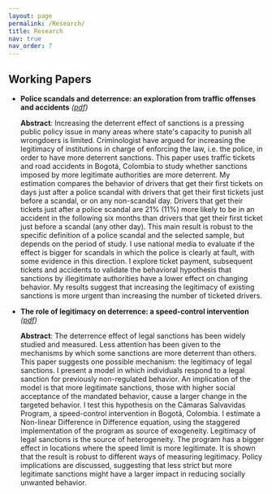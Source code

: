```yaml
---
layout: page
permalink: /Research/
title: Research
nav: true
nav_order: 7
---
```



## Working Papers


* **Police scandals and deterrence: an exploration from traffic offenses and accidents** *([pdf](/assets/Scandals.pdf))*
	
	**Abstract**:
	Increasing the deterrent effect of sanctions is a pressing public policy issue in many areas where state's capacity to punish all wrongdoers is limited. Criminologist have argued for increasing the legitimacy of institutions in charge of enforcing the law, i.e. the police, in order to have more deterrent sanctions. This paper uses traffic tickets and road accidents in Bogotá, Colombia to study whether sanctions imposed by more legitimate authorities are more deterrent. My estimation compares the behavior of drivers that get their first tickets on days just after a police scandal with drivers that get their first tickets just before a scandal, or on any non-scandal day. Drivers that get their tickets just after a police scandal are 21% (11%) more likely to be in an accident in the following six months than drivers that get their first ticket just before a scandal (any other day). This main result is robust to the specific definition of a police scandal and the selected sample, but depends on the period of study. I use national media to evaluate if the effect is bigger for scandals in which the police is clearly at fault, with some evidence in this direction. I explore ticket payment, subsequent tickets and accidents to validate the behavioral hypothesis that sanctions by illegitimate authorities have a lower effect on changing behavior. My results suggest that increasing the legitimacy of existing sanctions is more urgent than increasing the number of ticketed drivers.


* **The role of legitimacy on deterrence: a speed-control intervention** *([pdf](/assets/Cameras.pdf))*

	**Abstract**:
	The deterrence effect of legal sanctions has been widely studied and measured. Less attention has been given to the mechanisms by which some sanctions are more deterrent than others. This paper suggests one possible mechanism: the legitimacy of legal sanctions. I present a model in which individuals respond to a legal sanction for previously non-regulated behavior. An implication of the model is that more legitimate sanctions, those with higher social acceptance of the mandated behavior, cause a larger change in the targeted behavior. I test this hypothesis on the Cámaras Salvavidas Program, a speed-control intervention in Bogotá, Colombia. I estimate a Non-linear Difference in Difference equation, using the staggered implementation of the program as source of exogeneity. Legitimacy of legal sanctions is the source of heterogeneity. The program has a bigger effect in locations where the speed limit is more legitimate. It is shown that the result is robust to different ways of measuring legitimacy. Policy implications are discussed, suggesting that less strict but more legitimate sanctions might have a larger impact in reducing socially unwanted behavior.
